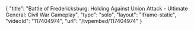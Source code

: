 {
    "title": "Battle of Fredericksburg: Holding Against Union Attack - Ultimate General: Civil War Gameplay",
    "type": "solo",
    "layout": "iframe-static",
    "videoId": "117404974",
    "url": "\/tvpembed\/117404974"
}